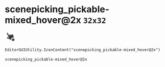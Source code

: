 # scenepicking_pickable-mixed_hover@2x `32x32`
<img src="/img/scenepicking_pickable-mixed_hover.png" width=32 height=32>

``` CSharp
EditorGUIUtility.IconContent("scenepicking_pickable-mixed_hover@2x")
```
```
scenepicking_pickable-mixed_hover@2x
```
